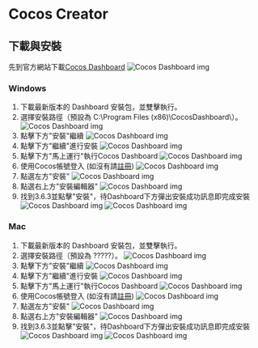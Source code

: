 # Cocos Creator
 

<!-- ![Example](/webgame-engine/assets/lfs.png) -->

## 下載與安裝
先到官方網站下載[Cocos Dashboard](https://www.cocos.com/creator-download)
![Cocos Dashboard img](/website/webgame-engine/assets/cocos-creator/dashboardLink.png)

### Windows
1. 下載最新版本的 Dashboard 安裝包，並雙擊執行。
2. 選擇安裝路徑（預設為 C:\Program Files (x86)\CocosDashboard\）。
![Cocos Dashboard img](/website/webgame-engine/assets/cocos-creator/dashboardInstallExe.png)
3. 點擊下方"安裝"繼續
![Cocos Dashboard img](/website/webgame-engine/assets/cocos-creator/dashboardInstallExe2.png)
4. 點擊下方"繼續"進行安裝
![Cocos Dashboard img](/website/webgame-engine/assets/cocos-creator/dashboardInstallExe3.png)
5. 點擊下方"馬上運行"執行Cocos Dashboard
![Cocos Dashboard img](/website/webgame-engine/assets/cocos-creator/dashboardInstallExe4.png)
6. 使用Cocos帳號登入 (如沒有請[註冊](https://auth.cocos.com/sign_up/register))
![Cocos Dashboard img](/website/webgame-engine/assets/cocos-creator/dashboardLogin.png)
7. 點選左方"安裝"
![Cocos Dashboard img](/website/webgame-engine/assets/cocos-creator/creatorInstall.png)
8. 點選右上方"安裝編輯器"
![Cocos Dashboard img](/website/webgame-engine/assets/cocos-creator/creatorInstall2.png)
9. 找到3.6.3並點擊"安裝"，待Dashboard下方彈出安裝成功訊息即完成安裝
![Cocos Dashboard img](/website/webgame-engine/assets/cocos-creator/creatorInstall3.png)
![Cocos Dashboard img](/website/webgame-engine/assets/cocos-creator/creatorInstall4.png)


### Mac
1. 下載最新版本的 Dashboard 安裝包，並雙擊執行。
2. 選擇安裝路徑（預設為 ?????）。
![Cocos Dashboard img](/website/webgame-engine/assets/cocos-creator/dashboardInstallExe.png)
3. 點擊下方"安裝"繼續
![Cocos Dashboard img](/website/webgame-engine/assets/cocos-creator/dashboardInstallExe2.png)
4. 點擊下方"繼續"進行安裝
![Cocos Dashboard img](/website/webgame-engine/assets/cocos-creator/dashboardInstallExe3.png)
5. 點擊下方"馬上運行"執行Cocos Dashboard
![Cocos Dashboard img](/website/webgame-engine/assets/cocos-creator/dashboardInstallExe4.png)
6. 使用Cocos帳號登入 (如沒有請[註冊](https://auth.cocos.com/sign_up/register))
![Cocos Dashboard img](/website/webgame-engine/assets/cocos-creator/dashboardLogin.png)
7. 點選左方"安裝"
![Cocos Dashboard img](/website/webgame-engine/assets/cocos-creator/creatorInstall.png)
8. 點選右上方"安裝編輯器"
![Cocos Dashboard img](/website/webgame-engine/assets/cocos-creator/creatorInstall2.png)
9. 找到3.6.3並點擊"安裝"，待Dashboard下方彈出安裝成功訊息即完成安裝
![Cocos Dashboard img](/website/webgame-engine/assets/cocos-creator/creatorInstall3.png)
![Cocos Dashboard img](/website/webgame-engine/assets/cocos-creator/creatorInstall4.png)
